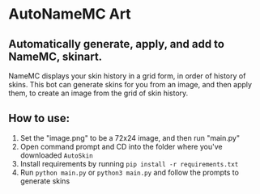 # AutoNameMC Art

## Automatically generate, apply, and add to NameMC, skinart.
NameMC displays your skin history in a grid form, in order of history of skins. This bot can generate skins for you from an image, and then apply them, to create an image from the grid of skin history.

## How to use:

1) Set the "image.png" to be a 72x24 image, and then run "main.py"
2) Open command prompt and CD into the folder where you've downloaded `AutoSkin`
3) Install requirements by running `pip install -r requirements.txt` 
4) Run `python main.py` or `python3 main.py` and follow the prompts to generate skins
